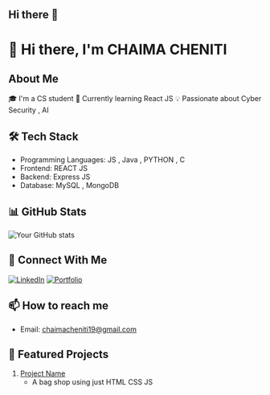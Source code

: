 ## Hi there 👋

# 👋 Hi there, I'm CHAIMA CHENITI

## About Me
🎓 I'm a CS student 
🌱 Currently learning React JS
💡 Passionate about Cyber Security , AI

## 🛠️ Tech Stack
- Programming Languages: JS , Java , PYTHON , C 
- Frontend: REACT JS 
- Backend: Express JS
- Database: MySQL , MongoDB


## 📊 GitHub Stats
![Your GitHub stats](https://github-readme-stats.vercel.app/api?username=YourGitHubUsername&show_icons=true&theme=radical)

## 🤝 Connect With Me
[![LinkedIn](https://img.shields.io/badge/LinkedIn-0077B5?style=flat&logo=linkedin&logoColor=white)](https://www.linkedin.com/in/chaima-cheniti-0bb762242/)
[![Portfolio](https://img.shields.io/badge/Portfolio-000000?style=flat&logo=About.me&logoColor=white)](Your_Portfolio_URL)

## 📫 How to reach me
- Email: chaimacheniti19@gmail.com

## 🚀 Featured Projects
1. [Project Name](https://vercel.com/chaima1111s-projects/ca-bag-shop-9r9f/2dJXSmxxN94qXWerZLKfKTJykAXa)
   - A bag shop using just HTML CSS JS
<!--2. [Project Name](Project_URL)
   - Brief description
3. [Project Name](Project_URL)
   - Brief description>
